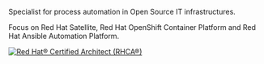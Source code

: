 Specialist for process automation in Open Source IT infrastructures.


Focus on Red Hat Satellite, Red Hat OpenShift Container Platform and Red Hat Ansible Automation Platform.

[![Red Hat® Certified Architect (RHCA®)](https://images.credly.com/size/110x110/images/fdac57a1-cecc-4790-89da-ac5e6121fef1/image.png)](http://www.credly.com/badges/b52cfdec-be17-48f1-8213-092146275758 "Red Hat® Certified Architect (RHCA®)")

